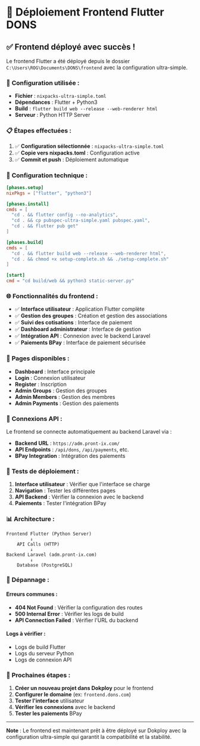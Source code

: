 # 🎯 Déploiement Frontend Flutter DONS

## ✅ Frontend déployé avec succès !

Le frontend Flutter a été déployé depuis le dossier `C:\Users\ROG\Documents\DONS\frontend` avec la configuration ultra-simple.

### 🚀 **Configuration utilisée :**
- **Fichier** : `nixpacks-ultra-simple.toml`
- **Dépendances** : Flutter + Python3
- **Build** : `flutter build web --release --web-renderer html`
- **Serveur** : Python HTTP Server

### 📋 **Étapes effectuées :**

1. ✅ **Configuration sélectionnée** : `nixpacks-ultra-simple.toml`
2. ✅ **Copie vers nixpacks.toml** : Configuration active
3. ✅ **Commit et push** : Déploiement automatique

### 🔧 **Configuration technique :**

```toml
[phases.setup]
nixPkgs = ["flutter", "python3"]

[phases.install]
cmds = [
  "cd . && flutter config --no-analytics",
  "cd . && cp pubspec-ultra-simple.yaml pubspec.yaml",
  "cd . && flutter pub get"
]

[phases.build]
cmds = [
  "cd . && flutter build web --release --web-renderer html",
  "cd . && chmod +x setup-complete.sh && ./setup-complete.sh"
]

[start]
cmd = "cd build/web && python3 static-server.py"
```

### 🌐 **Fonctionnalités du frontend :**

- ✅ **Interface utilisateur** : Application Flutter complète
- ✅ **Gestion des groupes** : Création et gestion des associations
- ✅ **Suivi des cotisations** : Interface de paiement
- ✅ **Dashboard administrateur** : Interface de gestion
- ✅ **Intégration API** : Connexion avec le backend Laravel
- ✅ **Paiements BPay** : Interface de paiement sécurisée

### 📱 **Pages disponibles :**

- **Dashboard** : Interface principale
- **Login** : Connexion utilisateur
- **Register** : Inscription
- **Admin Groups** : Gestion des groupes
- **Admin Members** : Gestion des membres
- **Admin Payments** : Gestion des paiements

### 🔗 **Connexions API :**

Le frontend se connecte automatiquement au backend Laravel via :
- **Backend URL** : `https://adm.pront-ix.com/`
- **API Endpoints** : `/api/dons`, `/api/payments`, etc.
- **BPay Integration** : Intégration des paiements

### 🧪 **Tests de déploiement :**

1. **Interface utilisateur** : Vérifier que l'interface se charge
2. **Navigation** : Tester les différentes pages
3. **API Backend** : Vérifier la connexion avec le backend
4. **Paiements** : Tester l'intégration BPay

### 📊 **Architecture :**

```
Frontend Flutter (Python Server)
         ↓
    API Calls (HTTP)
         ↓
Backend Laravel (adm.pront-ix.com)
         ↓
    Database (PostgreSQL)
```

### 🚨 **Dépannage :**

#### Erreurs communes :
- **404 Not Found** : Vérifier la configuration des routes
- **500 Internal Error** : Vérifier les logs de build
- **API Connection Failed** : Vérifier l'URL du backend

#### Logs à vérifier :
- Logs de build Flutter
- Logs du serveur Python
- Logs de connexion API

### 🎯 **Prochaines étapes :**

1. **Créer un nouveau projet dans Dokploy** pour le frontend
2. **Configurer le domaine** (ex: `frontend.dons.com`)
3. **Tester l'interface** utilisateur
4. **Vérifier les connexions** avec le backend
5. **Tester les paiements** BPay

---

**Note** : Le frontend est maintenant prêt à être déployé sur Dokploy avec la configuration ultra-simple qui garantit la compatibilité et la stabilité.
